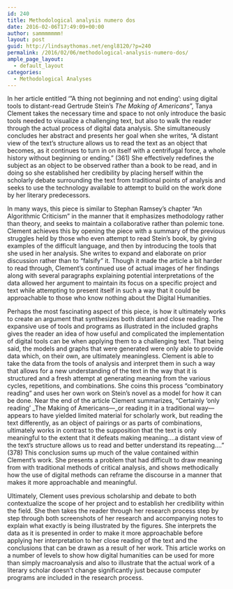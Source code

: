 ```yaml
---
id: 240
title: Methodological analysis numero dos
date: 2016-02-06T17:49:09+00:00
author: sammmmmmm!
layout: post
guid: http://lindsaythomas.net/engl8120/?p=240
permalink: /2016/02/06/methodological-analysis-numero-dos/
ample_page_layout:
  - default_layout
categories:
  - Methodological Analyses
---
```

In her article entitled ‘”A thing not beginning and not ending’: using digital tools to distant-read Gertrude Stein’s _The Making of Americans_”, Tanya Clement takes the necessary time and space to not only introduce the basic tools needed to visualize a challenging text, but also to walk the reader through the actual process of digital data analysis. She simultaneously concludes her abstract and presents her goal when she writes, “A distant view of the text’s structure allows us to read the text as an object that becomes, as it continues to turn in on itself with a centrifugal force, a whole history without beginning or ending.” (361) She effectively redefines the subject as an object to be observed rather than a book to be read, and in doing so she established her credibility by placing herself within the scholarly debate surrounding the text from traditional points of analysis and seeks to use the technology available to attempt to build on the work done by her literary predecessors.

In many ways, this piece is similar to Stephan Ramsey’s chapter “An Algorithmic Criticism” in the manner that it emphasizes methodology rather than theory, and seeks to maintain a collaborative rather than polemic tone. Clement achieves this by opening the piece with a summary of the previous struggles held by those who even attempt to read Stein’s book, by giving examples of the difficult language, and then by introducing the tools that she used in her analysis. She writes to expand and elaborate on prior discussion rather than to “falsify” it. Though it made the article a bit harder to read through, Clement’s continued use of actual images of her findings along with several paragraphs explaining potential interpretations of the data allowed her argument to maintain its focus on a specific project and text while attempting to present itself in such a way that it could be approachable to those who know nothing about the Digital Humanities.

Perhaps the most fascinating aspect of this piece, is how it ultimately works to create an argument that synthesizes both distant and close reading. The expansive use of tools and programs as illustrated in the included graphs gives the reader an idea of how useful and complicated the implementation of digital tools can be when applying them to a challenging text. That being said, the models and graphs that were generated were only able to provide data which, on their own, are ultimately meaningless. Clement is able to take the data from the tools of analysis and interpret them in such a way that allows for a new understanding of the text in the way that it is structured and a fresh attempt at generating meaning from the various cycles, repetitions, and combinations. She coins this process “combinatory reading” and uses her own work on Stein’s novel as a model for how it can be done. Near the end of the article Clement summarizes, “Certainly ‘only reading’ _The Making of Americans—_or reading it in a traditional way—appears to have yielded limited material for scholarly work, but reading the text differently, as an object of pairings or as parts of combinations, ultimately works in contrast to the supposition that the text is only meaningful to the extent that it defeats making meaning….a distant view of the text’s structure allows us to read and better understand its repeating….” (378) This conclusion sums up much of the value contained within Clement’s work. She presents a problem that had difficult to draw meaning from with traditional methods of critical analysis, and shows methodically how the use of digital methods can reframe the discourse in a manner that makes it more approachable and meaningful.

Ultimately, Clement uses previous scholarship and debate to both contextualize the scope of her project and to establish her credibility within the field. She then takes the reader through her research process step by step through both screenshots of her research and accompanying notes to explain what exactly is being illustrated by the figures. She interprets the data as it is presented in order to make it more approachable before applying her interpretation to her close reading of the text and the conclusions that can be drawn as a result of her work. This article works on a number of levels to show how digital humanities can be used for more than simply macroanalysis and also to illustrate that the actual work of a literary scholar doesn’t change significantly just because computer programs are included in the research process.